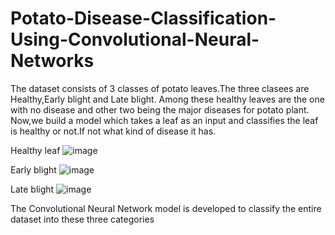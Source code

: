# Potato-Disease-Classification-Using-Convolutional-Neural-Networks
The dataset consists of 3 classes of potato leaves.The three clasees are Healthy,Early blight and Late blight. Among these healthy leaves are the one with no disease and other two being the major diseases for potato plant. Now,we build a model which takes a leaf as an input and classifies the leaf is healthy or not.If not what kind of disease it has.

Healthy leaf
![image](https://user-images.githubusercontent.com/95140809/185398541-7057ed6d-4227-47df-ac7e-73d8fdae1ee0.png)

Early blight
![image](https://user-images.githubusercontent.com/95140809/185398631-dcda9aed-9543-44ae-9541-d309c836ba1b.png)

Late blight
![image](https://user-images.githubusercontent.com/95140809/185398660-c75e4704-c8d0-49ae-bf30-55bcf37e5067.png)

The Convolutional Neural Network model is developed to classify the entire dataset into these three categories
